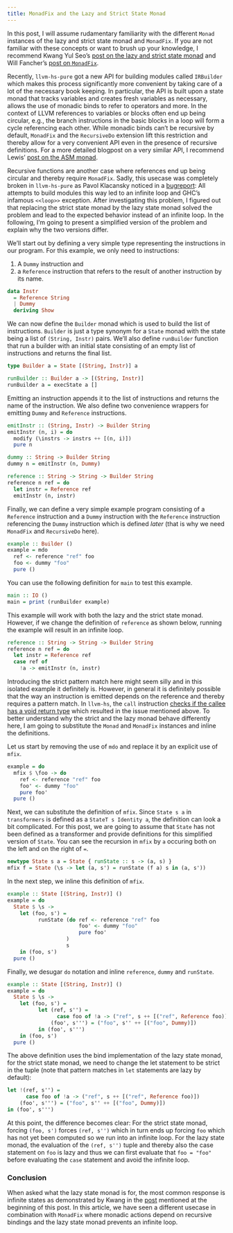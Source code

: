 ```yaml
---
title: MonadFix and the Lazy and Strict State Monad
---
```


In this post, I will assume rudamentary familiarity with the different
`Monad` instances of the lazy and strict state monad and
`MonadFix`. If you are not familiar with these concepts or want to
brush up your knowledge, I recommend Kwang Yul Seo’s [post on the lazy
and strict state
monad](https://kseo.github.io/posts/2016-12-28-lazy-vs-strict-state-monad.html)
and Will Fancher’s [post on
`MonadFix`](https://elvishjerricco.github.io/2017/08/22/monadfix-is-time-travel.html).

Recently, `llvm-hs-pure` got a new API for building modules called
`IRBuilder` which makes this process significantly more convenient by
taking care of a lot of the necessary book keeping. In particular, the
API is built upon a state monad that tracks variables and creates
fresh variables as necessary, allows the use of monadic binds to refer
to operators and more. In the context of LLVM references to variables
or blocks often end up being circular, e.g., the branch instructions
in the basic blocks in a loop will form a cycle referencing each
other. While monadic binds can’t be recursive by default, `MonadFix`
and the `RecursiveDo` extension lift this restriction and thereby
allow for a very convenient API even in the presence of recursive
definitions. For a more detailed blogpost on a very similar API, I
recommend Lewis’ [post on the ASM
monad](http://wall.org/~lewis/2013/10/15/asm-monad.html).

Recursive functions are another case where references end up being
circular and thereby require `MonadFix`. Sadly, this usecase was
completely broken in `llvm-hs-pure` as Pavol Klacansky noticed in a
[bugreport](https://github.com/llvm-hs/llvm-hs/issues/181): All
attempts to build modules this way led to an infinite loop and GHC’s
infamous `<<loop>>` exception. After investigating this problem, I
figured out that replacing the strict state monad by the lazy state
monad solved the problem and lead to the expected behavior instead of
an infinite loop. In the following, I’m going to present a simplified
version of the problem and explain why the two versions differ.

We’ll start out by defining a very simple type representing the
instructions in our program. For this example, we only need to instructions:

1. A `Dummy` instruction and
2. a `Reference` instruction that refers to the result of another instruction by its name.

```haskell
data Instr
  = Reference String
  | Dummy
  deriving Show
```

We can now define the `Builder` monad which is used to build the list
of instructions. `Builder` is just a type synonym for a `State` monad
with the state being a list of `(String, Instr)` pairs. We’ll also
define `runBuilder` function that run a builder with an initial state
consisting of an empty list of instructions and returns the final
list.

```haskell
type Builder a = State [(String, Instr)] a

runBuilder :: Builder a -> [(String, Instr)]
runBuilder a = execState a []
```

Emitting an instruction appends it to the list of instructions and
returns the name of the instruction. We also define two convenience
wrappers for emitting `Dummy` and `Reference` instructions.

```haskell
emitInstr :: (String, Instr) -> Builder String
emitInstr (n, i) = do
  modify (\instrs -> instrs ++ [(n, i)])
  pure n

dummy :: String -> Builder String
dummy n = emitInstr (n, Dummy)

reference :: String -> String -> Builder String
reference n ref = do
  let instr = Reference ref
  emitInstr (n, instr)
```

Finally, we can define a very simple example program consisting of a
`Reference` instruction and a `Dummy` instruction with the `Reference`
instruction referencing the `Dummy` instruction which is defined
*later* (that is why we need `MonadFix` and `RecursiveDo` here).

```haskell
example :: Builder ()
example = mdo
  ref <- reference "ref" foo
  foo <- dummy "foo"
  pure ()
```

You can use the following definition for `main` to test this example.

```haskell
main :: IO ()
main = print (runBuilder example)
```

This example will work with both the lazy and the strict state monad.
However, if we change the definition of `reference` as shown below,
running the example will result in an infinite loop.

```haskell
reference :: String -> String -> Builder String
reference n ref = do
  let instr = Reference ref
  case ref of
    !a -> emitInstr (n, instr)
```

Introducing the strict pattern match here might seem silly and in this
isolated example it definitely is. However, in general it is
definitely possible that the way an instruction is emitted depends on
the reference and thereby requires a pattern match. In `llvm-hs`, the
`call` instruction [checks if the callee has a void return
type](https://github.com/llvm-hs/llvm-hs/blob/944ce3849b773137e4704c23e9fef715e2c8599d/llvm-hs-pure/src/LLVM/IRBuilder/Instruction.hs#L180)
which resulted in the issue mentioned above. To better understand why
the strict and the lazy monad behave differently here, I am going to
substitute the `Monad` and `MonadFix` instances and inline the
definitions.

Let us start by removing the use of `mdo` and replace it by an explicit use of `mfix`.

```haskell
example = do
  mfix $ \foo -> do
    ref <- reference "ref" foo
    foo' <- dummy "foo"
    pure foo'
  pure ()
```

Next, we can substitute the definition of `mfix`. Since `State s a` in
`transformers` is defined as a `StateT s Identity a`, the definition
can look a bit complicated. For this post, we are going to assume that
`State` has not been defined as a transformer and provide definitions
for this simplified version of `State`. You can see the recursion in
`mfix` by `a` occuring both on the left and on the right of `=`.

```haskell
newtype State s a = State { runState :: s -> (a, s) }
mfix f = State (\s -> let (a, s') = runState (f a) s in (a, s'))
```

In the next step, we inline this definition of `mfix`.

```haskell
example :: State [(String, Instr)] ()
example = do
  State $ \s ->
    let (foo, s') =
          runState (do ref <- reference "ref" foo
                       foo' <- dummy "foo"
                       pure foo'
                   )
                   s
    in (foo, s')
  pure ()
```

Finally, we desugar `do` notation and inline `reference`, `dummy` and `runState`.

```haskell
example :: State [(String, Instr)] ()
example = do
  State $ \s ->
    let (foo, s') =
          let (ref, s'') = 
                case foo of !a -> ("ref", s ++ [("ref", Reference foo)])
              (foo', s''') = ("foo", s'' ++ [("foo", Dummy)])
          in (foo', s''')
    in (foo, s')
  pure ()
```

The above definition uses the bind implementation of the lazy state
monad, for the strict state monad, we need to change the let statement
to be strict in the tuple (note that pattern matches in `let` statements are lazy by default):

```haskell
let !(ref, s'') = 
      case foo of !a -> ("ref", s ++ [("ref", Reference foo)])
    (foo', s''') = ("foo", s'' ++ [("foo", Dummy)])
in (foo', s''')
```

At this point, the difference becomes clear: For the strict state
monad, forcing `(foo, s')` forces `(ref, s'')` which in turn ends up
forcing `foo` which has not yet been computed so we run into an
infinite loop. For the lazy state monad, the evaluation of the `(ref,
s'')` tuple and thereby also the case statement on `foo` is lazy and
thus we can first evaluate that `foo = "foo"` before evaluating the
`case` statement and avoid the infinite loop.

### Conclusion

When asked what the lazy state monad is for, the most common response
is infinite states as demonstrated by Kwang in the
[post](https://kseo.github.io/posts/2016-12-28-lazy-vs-strict-state-monad.html)
mentioned at the beginning of this post. In this article, we have seen
a different usecase in combination with `MonadFix` where monadic
actions depend on recursive bindings and the lazy state monad prevents
an infinite loop.
